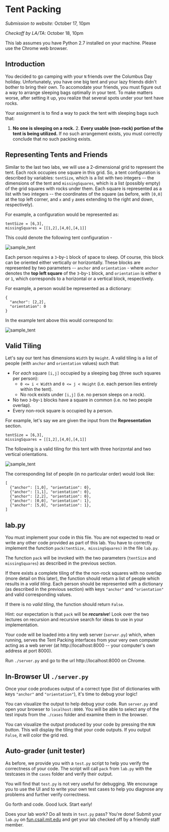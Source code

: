 Tent Packing
====================================

*Submission to website:* October 17, 10pm

*Checkoff by LA/TA*: October 18, 10pm

This lab assumes you have Python 2.7 installed on your machine.  Please use the Chrome web browser.


Introduction
------------
You decided to go camping with your `N` friends over the Columbus Day holiday. Unfortunately, you have one big tent and your lazy friends didn't bother to bring their own. To accomodate your friends, you must figure out a way to arrange sleeping bags optimally in your tent. To make matters worse, after setting it up, you realize that several spots under your tent have rocks.

Your assignment is to find a way to pack the tent with sleeping bags such that:
1. **No one is sleeping on a rock.**  2. **Every usable (non-rock) portion of the tent is being utilized.**  If no such arrangement exists, you must correctly conclude that no such packing exists.


Representing Tents and Friends
------------------------------

Similar to the last two labs, we will use a 2-dimensional grid to represent the tent. Each rock occupies one square in this grid. So, a tent configuration is described by variables:
`tentSize`, which is a list with two integers -- the dimensions of the tent and
`missingSquares`, which is a list (possibly empty) of the grid squares with rocks under them.
Each square is represented as a list with two integers -- the coordinates of the square (as before, with `[0,0]` at the top left corner, and `x` and `y` axes extending to the right and down, respectively).

For example, a configuration would be represented as:

    tentSize = [6,3],
    missingSquares = [[1,2],[4,0],[4,1]]

This could denote the following tent configuration -

![sample_tent](markdown_resources/tent3x6.png)

Each person requires a `3`-by-`1` block of space to sleep. Of course, this block can be oriented either vertically or horizontally. These blocks are represented by two parameters -- `anchor` and `orientation` - where `anchor` denotes the **top left square** of the `3`-by-`1` block, and `orientation` is either `0` or `1`, which corresponds to a horizontal or a vertical block, respectively.

For example, a person would be represented as a dictionary:

    {
      "anchor": [2,2],
      "orientation": 0
    }

In the example tent above this would correspond to:

![sample_tent](markdown_resources/tent3x6singleBag.png)

Valid Tiling
------------

Let's say our tent has dimensions `Width` by `Height`.
A valid tiling is a list of people (with `anchor` and `orientation` values) such that:

- For *each* square `[i,j]` occupied by a sleeping bag (three such squares per person):
  * `0 <= i < Width` and `0 <= j < Height` (i.e. each person lies entirely within the tent).
  * No rock exists under `[i,j]` (i.e. no person sleeps on a rock).
- No two `3`-by-`1` blocks have a square in common (i.e. no two people overlap).
- Every non-rock square is occupied by a person.

For example, let's say we are given the input from the **Representation** section.

    tentSize = [6,3],
    missingSquares = [[1,2],[4,0],[4,1]]

The following is a valid tiling for this tent with three horizontal and two vertical orientations.

![sample_tent](markdown_resources/tent3x6bag.png)

The corresponding list of people (in no particular order) would look like:

    [
      {"anchor": [1,0], "orientation": 0},
      {"anchor": [1,1], "orientation": 0},
      {"anchor": [2,2], "orientation": 0},
      {"anchor": [0,0], "orientation": 1},
      {"anchor": [5,0], "orientation": 1},
    ]

lab.py
-------

You must implement your code in this file. You are not expected to read or write any other code provided as part of this lab. You have to correctly implement the function `pack(tentSize, missingSquares)` in the file `lab.py`.

The function `pack` will be invoked with the two parameters (`tentSize` and `missingSquares`) as described in the previous section.

If there exists a complete tiling of the the non-rock squares with no overlap (more detail on this later), the function should return a list of people which results in a *valid tiling*. Each person should be represented with a dictionary (as described in the previous section) with keys `"anchor"` and `"orientation"` and valid corresponding values.

If there is no *valid tiling*, the function should return `False`.

Hint: our expectation is that `pack` will be ***recursive***!  Look over the two lectures on recursion and recursive search for ideas to use in your implementation.

Your code will be loaded into a tiny web server (`server.py`) which, when running, serves the Tent Packing interfaces from your very own computer acting as a web server (at http://localhost:8000 -- your computer's own address at port 8000).

Run `./server.py` and go to the url http://localhost:8000 on Chrome.


In-Browser UI `./server.py`
---------------------------

Once your code produces output of a correct type (list of dictionaries with keys `"anchor"` and `"orientation"`), it's time to debug your logic!

You can visualize the output to help debug your code. Run `server.py` and open your browser to `localhost:8000`. You will be able to select any of the test inputs from the `./cases` folder and examine them  in the browser.

You can visualize the output produced by your code by pressing the `RUN` button. This will display the tiling that your code outputs. If you output `False`, it will color the grid red.

Auto-grader (unit tester)
-------------------------

As before, we provide you with a `test.py` script to help you verify the correctness of your code. The script will call `pack` from `lab.py` with the testcases in the `cases` folder and verify their output.

You will find that `test.py` is not very useful for debugging.
We encourage you to use the UI and to write your own test cases to help you diagnose any problems and further verify correctness.

Go forth and code. Good luck. Start early! 

Does your lab work? Do all tests in `test.py` pass? You're done! Submit your `lab.py` on [fun.csail.mit.edu](https://fun.csail.mit.edu) and get your lab checked off by a friendly staff member.
